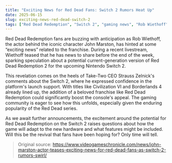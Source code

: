 ```yaml
---
title: "Exciting News for Red Dead Fans: Switch 2 Rumors Heat Up"
date: 2025-06-15
slug: exciting-news-red-dead-switch-2
tags: ["Red Dead Redemption", "Switch 2", "gaming news", "Rob Wiethoff"]
---
```


Red Dead Redemption fans are buzzing with anticipation as Rob Wiethoff, the actor behind the iconic character John Marston, has hinted at some “exciting news” related to the franchise. During a recent livestream, Wiethoff teased that he has news to share before the end of the week, sparking speculation about a potential current-generation version of Red Dead Redemption 2 for the upcoming Nintendo Switch 2.

This revelation comes on the heels of Take-Two CEO Strauss Zelnick's comments about the Switch 2, where he expressed confidence in the platform's launch support. With titles like Civilization VI and Borderlands 4 already lined up, the addition of a beloved franchise like Red Dead Redemption could significantly boost the console's appeal. The gaming community is eager to see how this unfolds, especially given the enduring popularity of the Red Dead series.

As we await further announcements, the excitement around the potential for Red Dead Redemption on the Switch 2 raises questions about how the game will adapt to the new hardware and what features might be included. Will this be the revival that fans have been hoping for? Only time will tell.

> Original source: https://www.videogameschronicle.com/news/john-marston-actor-teases-exciting-news-for-red-dead-fans-as-switch-2-rumors-swirl/